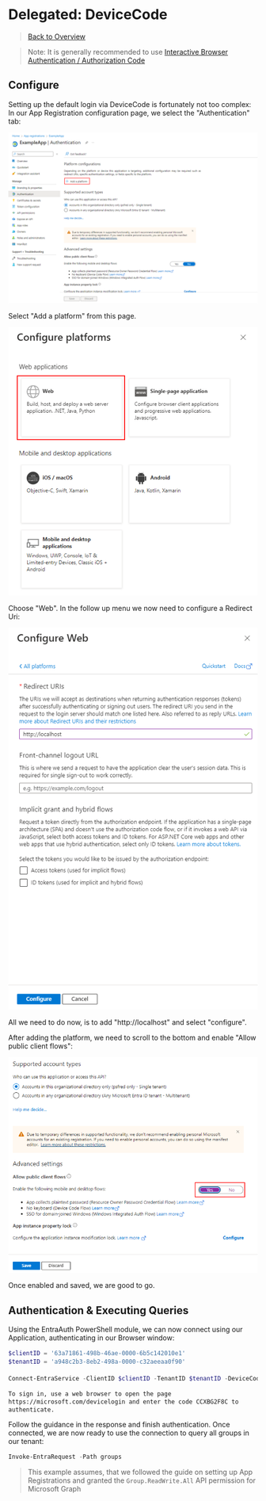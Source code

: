 ﻿# Delegated: DeviceCode

> [Back to Overview](overview.md)

> Note: It is generally recommended to use [Interactive Browser Authentication / Authorization Code](authenticate-browser.md)

## Configure

Setting up the default login via DeviceCode is fortunately not too complex:
In our App Registration configuration page, we select the "Authentication" tab:

![The App Registration Configuration page for Authentication: Shows the default settings, highlighting the "Add a platform" button](pictures/02-01-Authentication.png)

Select "Add a platform" from this page.

![A grid of options, what kind of platform to configure. The panel for "Web" has been highlighted](pictures/02-02-Platform.png)

Choose "Web".
In the follow up menu we now need to configure a Redirect Uri:

![A panel allowing us to configure "Web" redirect uris. An input textbox has already filled out with "http://localhost](pictures/02-03-Localhost.png)

All we need to do now, is to add "http://localhost" and select "configure".

After adding the platform, we need to scroll to the bottom and enable "Allow public client flows":

![The bottom part of the Authentication configuration menu is showing, the section "Allow public client flows" has been enabled and highlighted, the save button is blue and should be clicked](pictures/02-04-AdvancedSettings.png)

Once enabled and saved, we are good to go.

## Authentication & Executing Queries

Using the EntraAuth PowerShell module, we can now connect using our Application, authenticating in our Browser window:

```powershell
$clientID = '63a71861-498b-46ae-0000-6b5c142010e1'
$tenantID = 'a948c2b3-8eb2-498a-0000-c32aeeaa0f90'

Connect-EntraService -ClientID $clientID -TenantID $tenantID -DeviceCode
```

```text
To sign in, use a web browser to open the page https://microsoft.com/devicelogin and enter the code CCXBG2F8C to authenticate.
```

Follow the guidance in the response and finish authentication.
Once connected, we are now ready to use the connection to query all groups in our tenant:

```powershell
Invoke-EntraRequest -Path groups
```

> This example assumes, that we followed the guide on setting up App Registrations and granted the `Group.ReadWrite.All` API permission for Microsoft Graph
